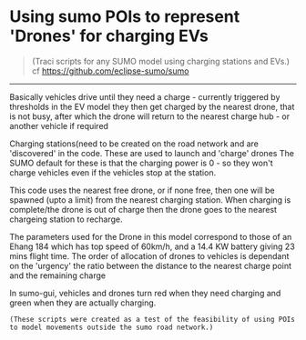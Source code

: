 # Using sumo POIs to represent 'Drones' for charging EVs
>  (Traci scripts for any SUMO model using charging stations and EVs.)      cf <https://github.com/eclipse-sumo/sumo>                                    
---
  Basically vehicles drive until they need a charge - currently triggered by thresholds in the EV model
  they then get charged by the nearest drone, that is not busy, after which the drone will return to the nearest charge hub - or another vehicle if required  

  Charging stations(need to be created on the road network and are 'discovered' in the code. These are used to launch and 'charge' drones
  The SUMO default for these is that the charging power is 0 - so they won't charge vehicles even if the vehicles stop at the station.

  This code uses the nearest free drone, or if none free, then one will be spawned (upto a limit) from the nearest charging station.
  When charging is complete/the drone is out of charge then the drone goes to the nearest chargeing station to recharge.

  The parameters used for the Drone in this model correspond to those of an Ehang 184 which has top speed of 60km/h, and a 14.4 KW battery giving 23 mins flight time.
  The order of allocation of drones to vehicles is dependant on the 'urgency' the ratio between the distance to the nearest charge point and the remaining charge

  In sumo-gui, vehicles and drones turn red when they need charging and green when they are actually charging.
  
    (These scripts were created as a test of the feasibility of using POIs to model movements outside the sumo road network.)
